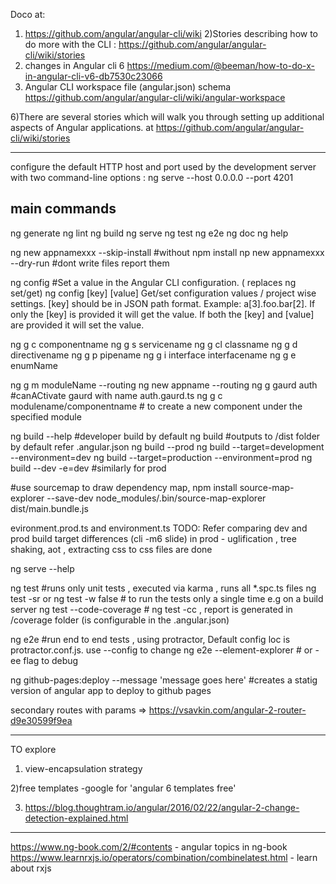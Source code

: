 Doco at: 
1) https://github.com/angular/angular-cli/wiki
2)Stories describing how to do more with the CLI : https://github.com/angular/angular-cli/wiki/stories
3) changes in Angular cli 6 https://medium.com/@beeman/how-to-do-x-in-angular-cli-v6-db7530c23066
5) Angular CLI workspace file (angular.json) schema https://github.com/angular/angular-cli/wiki/angular-workspace

6)There are several stories which will walk you through setting up additional aspects of Angular applications. at https://github.com/angular/angular-cli/wiki/stories

-------------------------------
configure the default HTTP host and port used by the development server with two command-line options :
ng serve --host 0.0.0.0 --port 4201

main commands
-----------------
ng generate
ng lint
ng build
ng serve
ng test
ng e2e 
ng doc
ng help

ng new appnamexxx --skip-install #without npm install
np new appnamexxx --dry-run #dont write files report them

ng config #Set a value in the Angular CLI configuration. ( replaces ng set/get)
ng config [key] [value] Get/set configuration values / project wise settings. [key] should be in JSON path format.
         Example: a[3].foo.bar[2].
    If only the [key] is provided it will get the value. 
    If both the [key] and [value] are provided it will set the value.

 ng g c componentname
 ng g s servicename
 ng g cl classname
 ng g d directivename
 ng g p pipename
 ng g i interface interfacename
 ng g e enumName

 ng g m moduleName --routing
 ng new appname --routing
 ng g gaurd auth #canACtivate gaurd with name auth.gaurd.ts
 ng g c modulename/componentname # to create a new component under the specified module

 ng build --help #developer build by default
 ng build #outputs to /dist folder by default refer .angular.json
 ng build --prod
 ng build --target=development --environment=dev
 ng build --target=production  --environment=prod
 ng build --dev -e=dev #similarly for prod

 #use sourcemap to draw dependency map, 
 npm install source-map-explorer --save-dev
 node_modules/.bin/source-map-explorer dist/main.bundle.js
 
evironment.prod.ts and environment.ts 
TODO: Refer comparing dev and prod build target differences (cli -m6 slide)
in prod - uglification , tree shaking, aot , extracting css to css files are done

 ng serve --help


 ng test #runs only unit tests , executed via karma , runs all *.spc.ts files
 ng test -sr or ng test -w false # to run the tests only a single time e.g on a build server
 ng test --code-coverage # ng test -cc , report is generated in /coverage folder (is configurable in the .angular.json)
 
 ng e2e #run end to end tests , using protractor,  Default config loc is protractor.conf.js. use --config to change
 ng e2e --element-explorer # or -ee flag to debug 

 ng github-pages:deploy --message 'message goes here' #creates a statig version of angular app  to deploy to github pages  

secondary routes with params => https://vsavkin.com/angular-2-router-d9e30599f9ea



 



---------------
TO explore 
1) view-encapsulation strategy

2)free templates -google for 'angular 6 templates free'

3) https://blog.thoughtram.io/angular/2016/02/22/angular-2-change-detection-explained.html
 
----
https://www.ng-book.com/2/#contents - angular topics in ng-book
https://www.learnrxjs.io/operators/combination/combinelatest.html  - learn about rxjs
